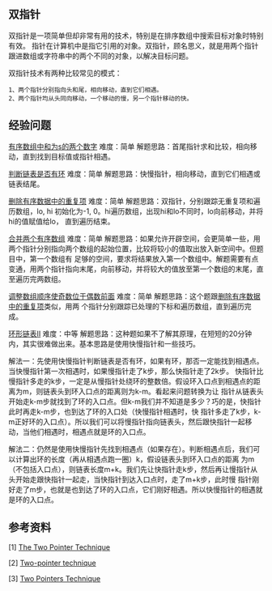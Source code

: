 ## 双指针

双指针是一项简单但却非常有用的技术，特别是在排序数组中搜索目标对象时特别有效。
指针在计算机中是指它引用的对象。双指针，顾名思义，就是用两个指针跟进数组或字符串中的两个不同的对象，以解决目标问题。

双指针技术有两种比较常见的模式：
```
1、两个指针分别指向头和尾，相向移动，直到它们相遇。
2、两个指针均从头同向移动，一个移动的慢，另一个指针移动的快。
```

## 经验问题
[有序数组中和为s的两个数字](https://leetcode-cn.com/problems/he-wei-sde-liang-ge-shu-zi-lcof/)
难度：简单
解题思路：首尾指针求和比较，相向移动，直到找到目标值或指针相遇。

[判断链表是否有环](https://leetcode-cn.com/problems/linked-list-cycle/)
难度：简单
解题思路：快慢指针，相向移动，直到它们相遇或链表结尾。

[删除有序数据中的重复项](https://leetcode-cn.com/problems/remove-duplicates-from-sorted-array/)
难度：简单
解题思路：双指针，分别跟踪无重复项和遍历数组，lo, hi 初始化为-1, 0。hi遍历数组，出现hi和lo不同时，lo向前移动，并将hi的值赋值给lo，
直到遍历结束。

[合并两个有序数组](https://leetcode-cn.com/problems/merge-sorted-array/)
难度：简单
解题思路：如果允许开辟空间，会更简单一些，用两个指针分别指向两个数组的起始位置，比较将较小的值取出放入新空间中。但题目中，第一个数组有
足够的空间，要求将结果放入第一个数组中。解题需要有点变通，用两个指针指向末尾，向前移动，并将较大的值放至第一个数组的末尾，直至遍历完两数组。

[调整数组顺序使奇数位于偶数前面](https://leetcode-cn.com/problems/diao-zheng-shu-zu-shun-xu-shi-qi-shu-wei-yu-ou-shu-qian-mian-lcof/)
难度：简单
解题思路：这个题跟[删除有序数据中的重复项](https://leetcode-cn.com/problems/remove-duplicates-from-sorted-array/)类似，用两
个指针分别跟踪已处理的下标和遍历数组，直到遍历完成。

[环形链表II](https://leetcode-cn.com/problems/linked-list-cycle-ii/)
难度：中等
解题思路：这种题如果不了解其原理，在短短的20分钟内，其实很难做出来。基本思路是使用快慢指针和一些技巧。

解法一：先使用快慢指针判断链表是否有环，如果有环，那否一定能找到相遇点。当快慢指针第一次相遇时，如果慢指针走了k步，那么快指针走了2k步。
快指针比慢指针多走的k步，一定是从慢指针处绕环的整数倍。假设环入口点到相遇点的距离为m，则链表头到环入口点的距离则为k-m。看起来问题转换为让
指针从链表头开始走k-m步就找到了环的入口点。但k-m我们并不知道是多少？巧的是，快指针此时再走k-m步，也到达了环的入口处（快慢指针相遇时，快
指针多走了k步，k-m正好环的入口点）。所以我们可以将慢指针指向链表头，然后跟快指针一起移动，当他们相遇时，相遇点就是环的入口点。

解法二：仍然是使用快慢指针先找到相遇点（如果存在）。判断相遇点后，我们可以计算出环的长度（再从相遇点跑一圈）k，假设链表头到环入口点的距离
为m（不包括入口点），则链表长度m+k。我们先让快指针走k步，然后再让慢指针从头开始走跟快指针一起走，当快指针到达入口点时，走了m+k步，此时慢
指针刚好走了m步，也就是也到达了环的入口点，它们刚好相遇。所以快慢指针的相遇就是环的入口点。


## 参考资料
[1] [The Two Pointer Technique](https://algodaily.com/lessons/using-the-two-pointer-technique/python)

[2] [Two-pointer technique](https://leetcode.com/articles/two-pointer-technique/)

[3] [Two Pointers Technique](https://www.geeksforgeeks.org/two-pointers-technique/)

